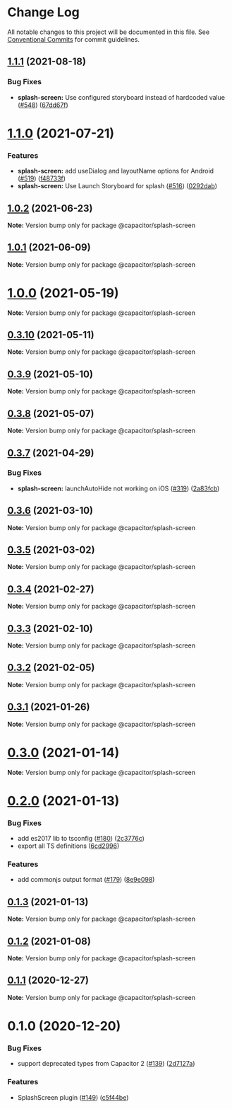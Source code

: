 # Change Log

All notable changes to this project will be documented in this file.
See [Conventional Commits](https://conventionalcommits.org) for commit guidelines.

## [1.1.1](https://github.com/ionic-team/capacitor-plugins/compare/@capacitor/splash-screen@1.1.0...@capacitor/splash-screen@1.1.1) (2021-08-18)


### Bug Fixes

* **splash-screen:** Use configured storyboard instead of hardcoded value ([#548](https://github.com/ionic-team/capacitor-plugins/issues/548)) ([67dd67f](https://github.com/ionic-team/capacitor-plugins/commit/67dd67fc443ea5494e8482fd4346c5275a42841b))





# [1.1.0](https://github.com/ionic-team/capacitor-plugins/compare/@capacitor/splash-screen@1.0.2...@capacitor/splash-screen@1.1.0) (2021-07-21)


### Features

* **splash-screen:** add useDialog and layoutName options for Android ([#519](https://github.com/ionic-team/capacitor-plugins/issues/519)) ([f48733f](https://github.com/ionic-team/capacitor-plugins/commit/f48733fd42a49d718a70c2fd36d28355a64b7a88))
* **splash-screen:** Use Launch Storyboard for splash ([#516](https://github.com/ionic-team/capacitor-plugins/issues/516)) ([0292dab](https://github.com/ionic-team/capacitor-plugins/commit/0292dab65ac9c0f81e632eaf711b13b051f4da92))





## [1.0.2](https://github.com/ionic-team/capacitor-plugins/compare/@capacitor/splash-screen@1.0.1...@capacitor/splash-screen@1.0.2) (2021-06-23)

**Note:** Version bump only for package @capacitor/splash-screen





## [1.0.1](https://github.com/ionic-team/capacitor-plugins/compare/@capacitor/splash-screen@1.0.0...@capacitor/splash-screen@1.0.1) (2021-06-09)

**Note:** Version bump only for package @capacitor/splash-screen





# [1.0.0](https://github.com/ionic-team/capacitor-plugins/compare/@capacitor/splash-screen@0.3.10...@capacitor/splash-screen@1.0.0) (2021-05-19)

**Note:** Version bump only for package @capacitor/splash-screen





## [0.3.10](https://github.com/ionic-team/capacitor-plugins/compare/@capacitor/splash-screen@0.3.9...@capacitor/splash-screen@0.3.10) (2021-05-11)

**Note:** Version bump only for package @capacitor/splash-screen





## [0.3.9](https://github.com/ionic-team/capacitor-plugins/compare/@capacitor/splash-screen@0.3.8...@capacitor/splash-screen@0.3.9) (2021-05-10)

**Note:** Version bump only for package @capacitor/splash-screen





## [0.3.8](https://github.com/ionic-team/capacitor-plugins/compare/@capacitor/splash-screen@0.3.7...@capacitor/splash-screen@0.3.8) (2021-05-07)

**Note:** Version bump only for package @capacitor/splash-screen





## [0.3.7](https://github.com/ionic-team/capacitor-plugins/compare/@capacitor/splash-screen@0.3.6...@capacitor/splash-screen@0.3.7) (2021-04-29)


### Bug Fixes

* **splash-screen:** launchAutoHide not working on iOS ([#319](https://github.com/ionic-team/capacitor-plugins/issues/319)) ([2a83fcb](https://github.com/ionic-team/capacitor-plugins/commit/2a83fcb536cdfc5b601f363212353201de40ca5b))





## [0.3.6](https://github.com/ionic-team/capacitor-plugins/compare/@capacitor/splash-screen@0.3.5...@capacitor/splash-screen@0.3.6) (2021-03-10)

**Note:** Version bump only for package @capacitor/splash-screen





## [0.3.5](https://github.com/ionic-team/capacitor-plugins/compare/@capacitor/splash-screen@0.3.4...@capacitor/splash-screen@0.3.5) (2021-03-02)

**Note:** Version bump only for package @capacitor/splash-screen





## [0.3.4](https://github.com/ionic-team/capacitor-plugins/compare/@capacitor/splash-screen@0.3.3...@capacitor/splash-screen@0.3.4) (2021-02-27)

**Note:** Version bump only for package @capacitor/splash-screen





## [0.3.3](https://github.com/ionic-team/capacitor-plugins/compare/@capacitor/splash-screen@0.3.2...@capacitor/splash-screen@0.3.3) (2021-02-10)

**Note:** Version bump only for package @capacitor/splash-screen





## [0.3.2](https://github.com/ionic-team/capacitor-plugins/compare/@capacitor/splash-screen@0.3.1...@capacitor/splash-screen@0.3.2) (2021-02-05)

**Note:** Version bump only for package @capacitor/splash-screen





## [0.3.1](https://github.com/ionic-team/capacitor-plugins/compare/@capacitor/splash-screen@0.3.0...@capacitor/splash-screen@0.3.1) (2021-01-26)

**Note:** Version bump only for package @capacitor/splash-screen





# [0.3.0](https://github.com/ionic-team/capacitor-plugins/compare/@capacitor/splash-screen@0.2.0...@capacitor/splash-screen@0.3.0) (2021-01-14)

**Note:** Version bump only for package @capacitor/splash-screen





# [0.2.0](https://github.com/ionic-team/capacitor-plugins/compare/@capacitor/splash-screen@0.1.3...@capacitor/splash-screen@0.2.0) (2021-01-13)


### Bug Fixes

* add es2017 lib to tsconfig ([#180](https://github.com/ionic-team/capacitor-plugins/issues/180)) ([2c3776c](https://github.com/ionic-team/capacitor-plugins/commit/2c3776c38ca025c5ee965dec10ccf1cdb6c02e2f))
* export all TS definitions ([6cd2996](https://github.com/ionic-team/capacitor-plugins/commit/6cd299660fdeb27382ec7f45f0b3a55224cd0ad1))


### Features

* add commonjs output format ([#179](https://github.com/ionic-team/capacitor-plugins/issues/179)) ([8e9e098](https://github.com/ionic-team/capacitor-plugins/commit/8e9e09862064b3f6771d7facbc4008e995d9b463))





## [0.1.3](https://github.com/ionic-team/capacitor-plugins/compare/@capacitor/splash-screen@0.1.2...@capacitor/splash-screen@0.1.3) (2021-01-13)

**Note:** Version bump only for package @capacitor/splash-screen





## [0.1.2](https://github.com/ionic-team/capacitor-plugins/compare/@capacitor/splash-screen@0.1.1...@capacitor/splash-screen@0.1.2) (2021-01-08)

**Note:** Version bump only for package @capacitor/splash-screen





## [0.1.1](https://github.com/ionic-team/capacitor-plugins/compare/@capacitor/splash-screen@0.1.0...@capacitor/splash-screen@0.1.1) (2020-12-27)

**Note:** Version bump only for package @capacitor/splash-screen





# 0.1.0 (2020-12-20)


### Bug Fixes

* support deprecated types from Capacitor 2 ([#139](https://github.com/ionic-team/capacitor-plugins/issues/139)) ([2d7127a](https://github.com/ionic-team/capacitor-plugins/commit/2d7127a488e26f0287951921a6db47c49d817336))


### Features

* SplashScreen plugin ([#149](https://github.com/ionic-team/capacitor-plugins/issues/149)) ([c5f44be](https://github.com/ionic-team/capacitor-plugins/commit/c5f44bee46d06bd9a2623cd907862633ee5331eb))

